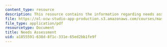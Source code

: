 ```yaml
---
content_type: resource
description: This resource contains the information regarding needs assessment.
file: https://ol-ocw-studio-app-production.s3.amazonaws.com/courses/mas-965-nextlab-i-designing-mobile-technologies-for-the-next-billion-users-fall-2008/a1855591638d8f1c331e65ed2bb1fe9f_MITMAS_965F08_Lec03_needs.pdf
file_type: application/pdf
resourcetype: Document
title: Needs Assessment
uid: a1855591-638d-8f1c-331e-65ed2bb1fe9f
---
```

